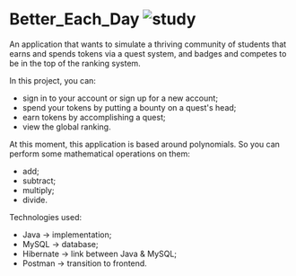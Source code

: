 # Better_Each_Day ![study](https://user-images.githubusercontent.com/60173965/230712882-8e8a72b5-2655-4b32-b690-5c34435138e8.png)

An application that wants to simulate a thriving community of students that earns and spends tokens via a quest system, and badges and competes to be in the top of the ranking system.

In this project, you can:
  - sign in to your account or sign up for a new account;
  - spend your tokens by putting a bounty on a quest's head;
  - earn tokens by accomplishing a quest;
  - view the global ranking.

At this moment, this application is based around polynomials. So you can perform some mathematical operations on them:
  - add;
  - subtract;
  - multiply;
  - divide.

Technologies used:
  - Java -> implementation; 
  - MySQL -> database;
  - Hibernate -> link between Java & MySQL;
  - Postman -> transition to frontend.
